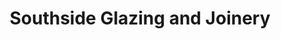 ---
title: "Southside Glazing and Joinery"
url: /edinburgh/southside-glazing-and-joinery/
shop: Glaserei
---
